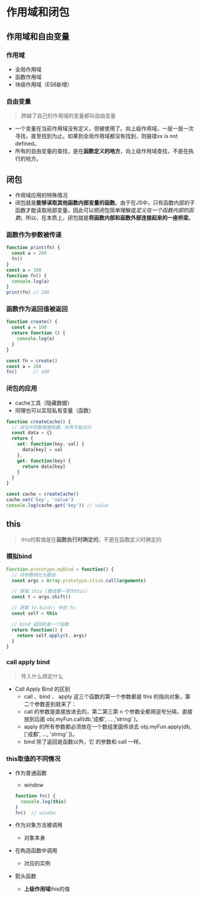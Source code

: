 # 作用域和闭包

## 作用域和自由变量

### 作用域

- 全局作用域
- 函数作用域
- 块级作用域（ES6新增）

### 自由变量

> 跨越了自己的作用域的变量都叫自由变量

- 一个变量在当前作用域没有定义，但被使用了。向上级作用域，一层一层一次寻找，直至找到为止。如果到全局作用域都没有找到，则报错xx is not defined。
- 所有的自由变量的查找，是在**函数定义的地方**，向上级作用域查找，不是在执行的地方。

## 闭包

- 作用域应用的特殊情况
- 闭包就是**能够读取其他函数内部变量的函数**。由于在JS中，只有函数内部的子函数才能读取局部变量，因此可以把闭包简单理解成*定义在一个函数内部的函数*。所以，在本质上，闭包就是**将函数内部和函数外部连接起来的一座桥梁**。

### 函数作为参数被传递

```js
function print(fn) {
  const a = 200
  fn()
}
const a = 100
function fn() {
  console.log(a)
}
print(fn) // 100
```

### 函数作为返回值被返回

```js
function create() {
  const a = 100
  return function () {
    console.log(a)
  }
}

const fn = create()
const a = 200
fn()      // 100
```

### 闭包的应用

- cache工具（隐藏数据）
- 同理也可以实现私有变量（函数）

```js
function createCache() {
  // 闭包中的数据被隐藏，外界不能访问
  const data = {}
  return {
    set: function(key, val) {
      data[key] = val
    },
    get: function(key) {
      return data[key]
    }
  }
}

const cache = createCache()
cache.set('key', 'value')
console.log(cache.get('key')) // value
```

## this

> this的取值是在**函数执行时确定的**，不是在函数定义时确定的

### 模拟bind

```js
Function.prototype.myBind = function() {
  // 将参数转化为数组
  const args = Array.prototype.slice.call(arguments)

  // 获取 this (数组第一项为this)
  const t = args.shift()

  // 获取 fn.bind() 中的 fn
  const self = this

  // bind 返回的是一个函数
  return function() {
    return self.apply(t, args)
  }
}
```

### call apply bind

> 传入什么绑定什么

- Call Apply Bind 的区别
  - call 、bind 、 apply 这三个函数的第一个参数都是 this 的指向对象，第二个参数差别就来了：
  - call 的参数是直接放进去的，第二第三第 n 个参数全都用逗号分隔，直接放到后面 obj.myFun.call(db,'成都', ... ,'string' )。
  - apply 的所有参数都必须放在一个数组里面传进去 obj.myFun.apply(db,['成都', ..., 'string' ])。
  - bind 除了返回是函数以外，它 的参数和 call 一样。

### this取值的不同情况

- 作为普通函数
  - window

  ```js
  function fn() {
    console.log(this)
  }
  fn()  // window
  ```

- 作为对象方法被调用
  - 对象本身

- 在构造函数中调用
  - 对应的实例

- 箭头函数
  - **上级作用域**this的值
